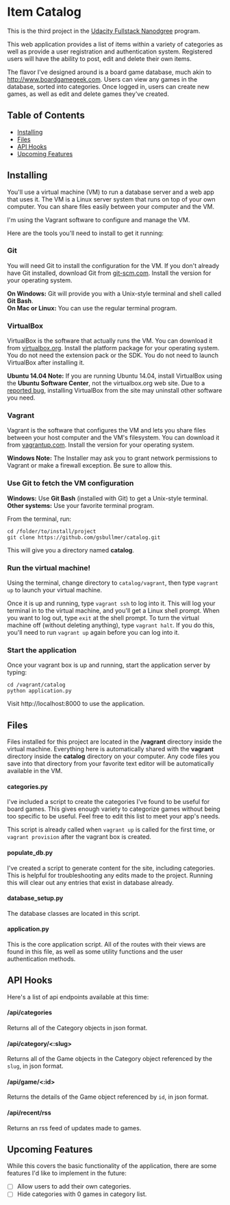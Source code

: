 # Item Catalog
This is the third project in the [Udacity Fullstack Nanodgree](https://www.udacity.com/course/full-stack-web-developer-nanodegree--nd004) program.

This web application provides a list of items within a variety of categories as well as provide a user registration and authentication system. Registered users will have the ability to post, edit and delete their own items.

The flavor I've designed around is a board game database, much akin to http://www.boardgamegeek.com. Users can view any games in the database, sorted into categories. Once logged in, users can create new games, as well as edit and delete games they've created.

## Table of Contents
- [Installing](#installing)
- [Files](#files)
- [API Hooks](#api-hooks)
- [Upcoming Features](#upcoming-features)

## Installing
You'll use a virtual machine (VM) to run a database server and a web app that uses it. The VM is a Linux server system that runs on top of your own computer. You can share files easily between your computer and the VM.

I'm using the Vagrant software to configure and manage the VM.

Here are the tools you'll need to install to get it running:

### Git
You will need Git to install the configuration for the VM. If you don't already have Git installed, download Git from [git-scm.com](http://git-scm.com/downloads). Install the version for your operating system.

**On Windows:** Git will provide you with a Unix-style terminal and shell called **Git Bash**.  
**On Mac or Linux:** You can use the regular terminal program.

### VirtualBox
VirtualBox is the software that actually runs the VM. You can download it from [virtualbox.org](https://www.virtualbox.org/wiki/Downloads). Install the platform package for your operating system. You do not need the extension pack or the SDK. You do not need to launch VirtualBox after installing it.

**Ubuntu 14.04 Note:** If you are running Ubuntu 14.04, install VirtualBox using the **Ubuntu Software Center**, not the virtualbox.org web site. Due to a [reported bug](http://ubuntuforums.org/showthread.php?t=2227131), installing VirtualBox from the site may uninstall other software you need.

### Vagrant
Vagrant is the software that configures the VM and lets you share files between your host computer and the VM's filesystem. You can download it from [vagrantup.com](https://www.vagrantup.com/downloads). Install the version for your operating system.

**Windows Note:** The Installer may ask you to grant network permissions to Vagrant or make a firewall exception. Be sure to allow this.

### Use Git to fetch the VM configuration
**Windows:** Use **Git Bash** (installed with Git) to get a Unix-style terminal.
**Other systems:** Use your favorite terminal program.

From the terminal, run:
```
cd /folder/to/install/project
git clone https://github.com/gsbullmer/catalog.git
```
This will give you a directory named **catalog**.

### Run the virtual machine!
Using the terminal, change directory to `catalog/vagrant`, then type `vagrant up` to launch your virtual machine.

Once it is up and running, type `vagrant ssh` to log into it. This will log your terminal in to the virtual machine, and you'll get a Linux shell prompt. When you want to log out, type `exit` at the shell prompt. To turn the virtual machine off (without deleting anything), type `vagrant halt`. If you do this, you'll need to run `vagrant up` again before you can log into it.

### Start the application
Once your vagrant box is up and running, start the application server by typing:
```
cd /vagrant/catalog
python application.py
```
Visit http://localhost:8000 to use the application.

## Files
Files installed for this project are located in the **/vagrant** directory inside the virtual machine. Everything here is automatically shared with the **vagrant** directory inside the **catalog** directory on your computer. Any code files you save into that directory from your favorite text editor will be automatically available in the VM.

#### categories.py
I've included a script to create the categories I've found to be useful for board games. This gives enough variety to categorize games without being too specific to be useful. Feel free to edit this list to meet your app's needs.

This script is already called when `vagrant up` is called for the first time, or `vagrant provision` after the vagrant box is created.

#### populate_db.py
I've created a script to generate content for the site, including categories. This is helpful for troubleshooting any edits made to the project. Running this will clear out any entries that exist in database already.

#### database_setup.py
The database classes are located in this script.

#### application.py
This is the core application script. All of the routes with their views are found in this file, as well as some utility functions and the user authentication methods.

## API Hooks
Here's a list of api endpoints available at this time:

#### /api/categories
Returns all of the Category objects in json format.

#### /api/category/<:slug>
Returns all of the Game objects in the Category object referenced by the `slug`, in json format.

#### /api/game/<:id>
Returns the details of the Game object referenced by `id`, in json format.

#### /api/recent/rss
Returns an rss feed of updates made to games.

## Upcoming Features
While this covers the basic functionality of the application, there are some features I'd like to implement in the future:

- [ ] Allow users to add their own categories.
- [ ] Hide categories with 0 games in category list.
